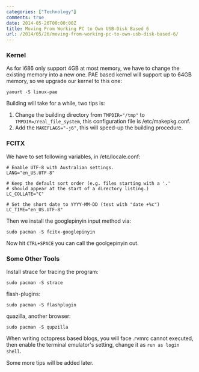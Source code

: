 ```yaml
---
categories: ["Technology"]
comments: true
date: 2014-05-26T00:00:00Z
title: Moving From Working PC to Own USB-Disk Based 6
url: /2014/05/26/moving-from-working-pc-to-own-usb-disk-based-6/
---
```


### Kernel
As for i686 only support 4GB at most memory, we have to change the existing memory into a new one. PAE based kernel will support up to 64GB memory, so we upgrade our kernel to this one:     

```
yaourt -S linux-pae

```
Building will take for a while, two tips is:    
1. Change the building directory from `TMPDIR="/tmp"` to `TMPDIR=/real_file_system`, this configuration file is /etc/makepkg.conf.     
2. Add the `MAKEFLAGS="-j6"`, this will speed-up the building procedure.    

### FCITX
We have to set following variables, in /etc/locale.conf:    

```
# Enable UTF-8 with Australian settings.
LANG="en_US.UTF-8"

# Keep the default sort order (e.g. files starting with a '.'
# should appear at the start of a directory listing.)
LC_COLLATE="C"

# Set the short date to YYYY-MM-DD (test with "date +%c")
LC_TIME="en_US.UTF-8"

```
Then we install the googlepinyin input method via:   

```
sudo pacman -S fcitx-googlepinyin

```
Now hit `CTRL+SPACE` you can call the goolgepinyin out.    

### Some Other Tools
Install strace for tracing the program:   

```
sudo pacman -S strace

```
flash-plugins:   

```
sudo pacman -S flashplugin

```
quazilla, another browser:    

```
sudo pacman -S qupzilla

```
When writing octopress based blogs, you will face .rvmrc cannot executed, then enable the terminal emulator's setting, change it as `run as login shell`.    

Some more tips will be added later. 
